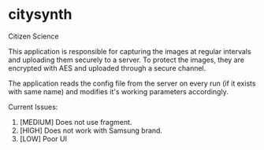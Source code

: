 citysynth
=========

Citizen Science

This application is responsible for capturing the images at regular intervals and uploading them securely to a server. To protect the images, they are encrypted with AES and uploaded through a secure channel.

The application reads the config file from the server on every run (if it exists with same name) and modifies it's working parameters accordingly.

Current Issues:  <br />
1. [MEDIUM] Does not use fragment.  <br />
2. [HIGH] Does not work with Samsung brand.  <br />
3. [LOW] Poor UI 
